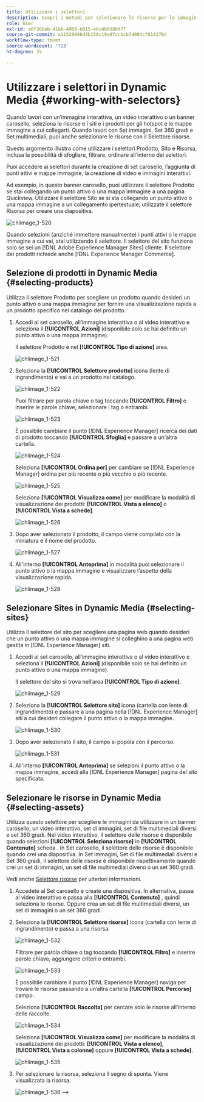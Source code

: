 ```yaml
---
title: Utilizzare i selettori
description: Scopri i metodi per selezionare le risorse per le immagini interattive, i video interattivi e i banner a carosello in Dynamic Media.
role: User
exl-id: a6f366ab-41b8-4909-b815-e6c4b938bf77
source-git-commit: a11529886d4b158c19a97ccbcb7d004cf814178d
workflow-type: tm+mt
source-wordcount: '728'
ht-degree: 3%

---
```


# Utilizzare i selettori in Dynamic Media {#working-with-selectors}

Quando lavori con un’immagine interattiva, un video interattivo o un banner carosello, seleziona le risorse e i siti e i prodotti per gli hotspot e le mappe immagine a cui collegarti. Quando lavori con Set immagini, Set 360 gradi e Set multimediali, puoi anche selezionare le risorse con il Selettore risorse.

Questo argomento illustra come utilizzare i selettori Prodotto, Sito e Risorsa, inclusa la possibilità di sfogliare, filtrare, ordinare all’interno dei selettori.

Puoi accedere ai selettori durante la creazione di set carosello, l’aggiunta di punti attivi e mappe immagine, la creazione di video e immagini interattivi.

Ad esempio, in questo banner carosello, puoi utilizzare il selettore Prodotto se stai collegando un punto attivo o una mappa immagine a una pagina Quickview. Utilizzare il selettore Sito se si sta collegando un punto attivo o una mappa immagine a un collegamento ipertestuale; utilizzate il selettore Risorsa per creare una diapositiva.

![chlimage_1-520](assets/chlimage_1-520.png)

Quando selezioni (anziché immettere manualmente) i punti attivi o le mappe immagine a cui vai, stai utilizzando il selettore. Il selettore del sito funziona solo se sei un [!DNL Adobe Experience Manager Sites] cliente. Il selettore dei prodotti richiede anche [!DNL Experience Manager Commerce].

## Selezione di prodotti in Dynamic Media {#selecting-products}

Utilizza il selettore Prodotto per scegliere un prodotto quando desideri un punto attivo o una mappa immagine per fornire una visualizzazione rapida a un prodotto specifico nel catalogo del prodotto.

1. Accedi al set carosello, all’immagine interattiva o al video interattivo e seleziona il **[!UICONTROL Azioni]** (disponibile solo se hai definito un punto attivo o una mappa immagine).

   Il selettore Prodotto è nel **[!UICONTROL Tipo di azione]** area.

   ![chlimage_1-521](assets/chlimage_1-521.png)

1. Seleziona la **[!UICONTROL Selettore prodotto]** icona (lente di ingrandimento) e vai a un prodotto nel catalogo.

   ![chlimage_1-522](assets/chlimage_1-522.png)

   Puoi filtrare per parola chiave o tag toccando **[!UICONTROL Filtro]** e inserire le parole chiave, selezionare i tag o entrambi.

   ![chlimage_1-523](assets/chlimage_1-523.png)

   È possibile cambiare il punto [!DNL Experience Manager] ricerca dei dati di prodotto toccando **[!UICONTROL Sfoglia]** e passare a un&#39;altra cartella.

   ![chlimage_1-524](assets/chlimage_1-524.png)

   Seleziona **[!UICONTROL Ordina per]** per cambiare se [!DNL Experience Manager] ordina per più recente o più vecchio o più recente.

   ![chlimage_1-525](assets/chlimage_1-525.png)

   Seleziona **[!UICONTROL Visualizza come]** per modificare la modalità di visualizzazione dei prodotti: **[!UICONTROL Vista a elenco]** o **[!UICONTROL Vista a schede]**.

   ![chlimage_1-526](assets/chlimage_1-526.png)

1. Dopo aver selezionato il prodotto, il campo viene compilato con la miniatura e il nome del prodotto.

   ![chlimage_1-527](assets/chlimage_1-527.png)

1. All&#39;interno **[!UICONTROL Anteprima]** in modalità puoi selezionare il punto attivo o la mappa immagine e visualizzare l’aspetto della visualizzazione rapida.

   ![chlimage_1-528](assets/chlimage_1-528.png)

## Selezionare Sites in Dynamic Media {#selecting-sites}

Utilizza il selettore del sito per scegliere una pagina web quando desideri che un punto attivo o una mappa immagine si colleghino a una pagina web gestita in [!DNL Experience Manager] siti.

1. Accedi al set carosello, all’immagine interattiva o al video interattivo e seleziona il **[!UICONTROL Azioni]** (disponibile solo se hai definito un punto attivo o una mappa immagine).

   Il selettore del sito si trova nell’area **[!UICONTROL Tipo di azione]**.

   ![chlimage_1-529](assets/chlimage_1-529.png)

1. Seleziona la **[!UICONTROL Selettore sito]** icona (cartella con lente di ingrandimento) e passare a una pagina nella [!DNL Experience Manager] siti a cui desideri collegare il punto attivo o la mappa immagine.

   ![chlimage_1-530](assets/chlimage_1-530.png)

1. Dopo aver selezionato il sito, il campo si popola con il percorso.

   ![chlimage_1-531](assets/chlimage_1-531.png)

1. All&#39;interno **[!UICONTROL Anteprima]** se selezioni il punto attivo o la mappa immagine, accedi alla [!DNL Experience Manager] pagina del sito specificata.

## Selezionare le risorse in Dynamic Media {#selecting-assets}

Utilizza questo selettore per scegliere le immagini da utilizzare in un banner carosello, un video interattivo, set di immagini, set di file multimediali diversi e set 360 gradi. Nel video interattivo, il selettore delle risorse è disponibile quando selezioni **[!UICONTROL Seleziona risorse]** in **[!UICONTROL Contenuto]** scheda . In Set carosello, il selettore delle risorse è disponibile quando crei una diapositiva. In Set immagini, Set di file multimediali diversi e Set 360 gradi, il selettore delle risorse è disponibile rispettivamente quando crei un set di immagini, un set di file multimediali diversi o un set 360 gradi.

Vedi anche [Selettore risorse](/help/assets/search-assets.md#asset-selector) per ulteriori informazioni.

1. Accedete al Set carosello e create una diapositiva. In alternativa, passa al video interattivo e passa alla **[!UICONTROL Contenuto]** , quindi seleziona le risorse. Oppure crea un set di file multimediali diversi, un set di immagini o un set 360 gradi.
1. Seleziona la **[!UICONTROL Selettore risorse]** icona (cartella con lente di ingrandimento) e passa a una risorsa.

   ![chlimage_1-532](assets/chlimage_1-532.png)

   Filtrare per parola chiave o tag toccando **[!UICONTROL Filtro]** e inserire parole chiave, aggiungere criteri o entrambi.

   ![chlimage_1-533](assets/chlimage_1-533.png)

   È possibile cambiare il punto [!DNL Experience Manager] naviga per trovare le risorse passando a un’altra cartella **[!UICONTROL Percorso]** campo .

   Seleziona **[!UICONTROL Raccolta]** per cercare solo le risorse all’interno delle raccolte.

   ![chlimage_1-534](assets/chlimage_1-534.png)

   Seleziona **[!UICONTROL Visualizza come]** per modificare la modalità di visualizzazione dei prodotti: **[!UICONTROL Vista a elenco]**, **[!UICONTROL Vista a colonne]** oppure **[!UICONTROL Vista a schede]**.

   ![chlimage_1-535](assets/chlimage_1-535.png)

1. Per selezionare la risorsa, seleziona il segno di spunta. Viene visualizzata la risorsa.

   ![chlimage_1-536](assets/chlimage_1-536.png)
-->
